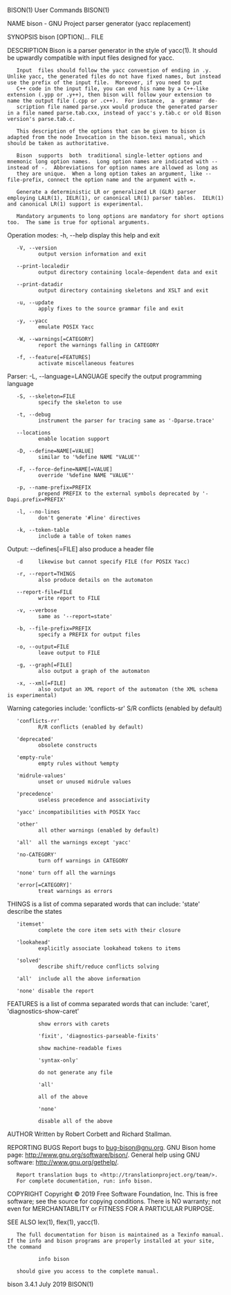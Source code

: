 BISON(1)                                                                                        User Commands                                                                                        BISON(1)

NAME
       bison - GNU Project parser generator (yacc replacement)

SYNOPSIS
       bison [OPTION]... FILE

DESCRIPTION
       Bison is a parser generator in the style of yacc(1).  It should be upwardly compatible with input files designed for yacc.

       Input  files should follow the yacc convention of ending in .y.  Unlike yacc, the generated files do not have fixed names, but instead use the prefix of the input file.  Moreover, if you need to put
       C++ code in the input file, you can end his name by a C++-like extension (.ypp or .y++), then bison will follow your extension to name the output file (.cpp or .c++).  For instance,  a  grammar  de‐
       scription file named parse.yxx would produce the generated parser in a file named parse.tab.cxx, instead of yacc's y.tab.c or old Bison version's parse.tab.c.

       This description of the options that can be given to bison is adapted from the node Invocation in the bison.texi manual, which should be taken as authoritative.

       Bison  supports  both  traditional single-letter options and mnemonic long option names.  Long option names are indicated with -- instead of -.  Abbreviations for option names are allowed as long as
       they are unique.  When a long option takes an argument, like --file-prefix, connect the option name and the argument with =.

       Generate a deterministic LR or generalized LR (GLR) parser employing LALR(1), IELR(1), or canonical LR(1) parser tables.  IELR(1) and canonical LR(1) support is experimental.

       Mandatory arguments to long options are mandatory for short options too.  The same is true for optional arguments.

   Operation modes:
       -h, --help
              display this help and exit

       -V, --version
              output version information and exit

       --print-localedir
              output directory containing locale-dependent data and exit

       --print-datadir
              output directory containing skeletons and XSLT and exit

       -u, --update
              apply fixes to the source grammar file and exit

       -y, --yacc
              emulate POSIX Yacc

       -W, --warnings[=CATEGORY]
              report the warnings falling in CATEGORY

       -f, --feature[=FEATURES]
              activate miscellaneous features

   Parser:
       -L, --language=LANGUAGE
              specify the output programming language

       -S, --skeleton=FILE
              specify the skeleton to use

       -t, --debug
              instrument the parser for tracing same as '-Dparse.trace'

       --locations
              enable location support

       -D, --define=NAME[=VALUE]
              similar to '%define NAME "VALUE"'

       -F, --force-define=NAME[=VALUE]
              override '%define NAME "VALUE"'

       -p, --name-prefix=PREFIX
              prepend PREFIX to the external symbols deprecated by '-Dapi.prefix=PREFIX'

       -l, --no-lines
              don't generate '#line' directives

       -k, --token-table
              include a table of token names

   Output:
       --defines[=FILE]
              also produce a header file

       -d     likewise but cannot specify FILE (for POSIX Yacc)

       -r, --report=THINGS
              also produce details on the automaton

       --report-file=FILE
              write report to FILE

       -v, --verbose
              same as '--report=state'

       -b, --file-prefix=PREFIX
              specify a PREFIX for output files

       -o, --output=FILE
              leave output to FILE

       -g, --graph[=FILE]
              also output a graph of the automaton

       -x, --xml[=FILE]
              also output an XML report of the automaton (the XML schema is experimental)

   Warning categories include:
       'conflicts-sr'
              S/R conflicts (enabled by default)

       'conflicts-rr'
              R/R conflicts (enabled by default)

       'deprecated'
              obsolete constructs

       'empty-rule'
              empty rules without %empty

       'midrule-values'
              unset or unused midrule values

       'precedence'
              useless precedence and associativity

       'yacc' incompatibilities with POSIX Yacc

       'other'
              all other warnings (enabled by default)

       'all'  all the warnings except 'yacc'

       'no-CATEGORY'
              turn off warnings in CATEGORY

       'none' turn off all the warnings

       'error[=CATEGORY]'
              treat warnings as errors

   THINGS is a list of comma separated words that can include:
       'state'
              describe the states

       'itemset'
              complete the core item sets with their closure

       'lookahead'
              explicitly associate lookahead tokens to items

       'solved'
              describe shift/reduce conflicts solving

       'all'  include all the above information

       'none' disable the report

   FEATURES is a list of comma separated words that can include:
              'caret', 'diagnostics-show-caret'

              show errors with carets

              'fixit', 'diagnostics-parseable-fixits'

              show machine-readable fixes

              'syntax-only'

              do not generate any file

              'all'

              all of the above

              'none'

              disable all of the above

AUTHOR
       Written by Robert Corbett and Richard Stallman.

REPORTING BUGS
       Report bugs to <bug-bison@gnu.org>.
       GNU Bison home page: <http://www.gnu.org/software/bison/>.
       General help using GNU software: <http://www.gnu.org/gethelp/>.

       Report translation bugs to <http://translationproject.org/team/>.
       For complete documentation, run: info bison.

COPYRIGHT
       Copyright © 2019 Free Software Foundation, Inc.
       This is free software; see the source for copying conditions.  There is NO warranty; not even for MERCHANTABILITY or FITNESS FOR A PARTICULAR PURPOSE.

SEE ALSO
       lex(1), flex(1), yacc(1).

       The full documentation for bison is maintained as a Texinfo manual.  If the info and bison programs are properly installed at your site, the command

              info bison

       should give you access to the complete manual.

bison 3.4.1                                                                                       July 2019                                                                                          BISON(1)

